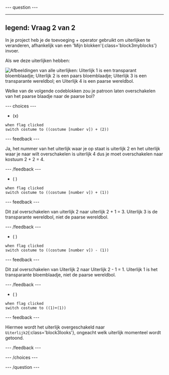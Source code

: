 
--- question ---

---
legend: Vraag 2 van 2
---

In je project heb je de toevoeging + operator gebruikt om uiterlijken te veranderen, afhankelijk van een 'Mijn blokken'{:class='block3myblocks'} invoer.

Als we deze uiterlijken hebben:

![Afbeeldingen van alle uiterlijken: Uiterlijk 1 is een transparant bloemblaadje; Uiterlijk 2 is een paars bloemblaadje; Uiterlijk 3 is een transparante wereldbol; en Uiterlijk 4 is een paarse wereldbol.](images/costumes_quiz.png)

Welke van de volgende codeblokken zou je patroon laten overschakelen van het paarse blaadje naar de paarse bol?

--- choices ---

- (x)

 ```blocks3
 when flag clicked
 switch costume to ((costume [number v]) + (2))
 ```

  --- feedback ---

Ja, het nummer van het uiterlijk waar je op staat is uiterlijk 2 en het uiterlijk waar je naar wilt overschakelen is uiterlijk 4 dus je moet overschakelen naar kostuum 2 + 2 = 4.

  --- /feedback ---

- ( )


 ```blocks3
 when flag clicked
 switch costume to ((costume [number v]) + (1))
 ```

  --- feedback ---

Dit zal overschakelen van uiterlijk 2 naar uiterlijk 2 + 1 = 3. Uiterlijk 3 is de transparante wereldbol, niet de paarse wereldbol.

  --- /feedback ---

- ( )


 ```blocks3
 when flag clicked
 switch costume to ((costume [number v]) - (1))
 ```

  --- feedback ---

Dit zal overschakelen van Uiterlijk 2 naar Uiterlijk 2 - 1 = 1. Uiterlijk 1 is het transparante bloemblaadje, niet de paarse wereldbol.

  --- /feedback ---

- ( )

 ```blocks3
 when flag clicked
 switch costume to ((1)+(1))
 ```

  --- feedback ---

Hiermee wordt het uiterlijk overgeschakeld naar `Uiterlijk2`{:class='block3looks'}, ongeacht welk uiterlijk momenteel wordt getoond.

  --- /feedback ---

--- /choices ---

--- /question ---
